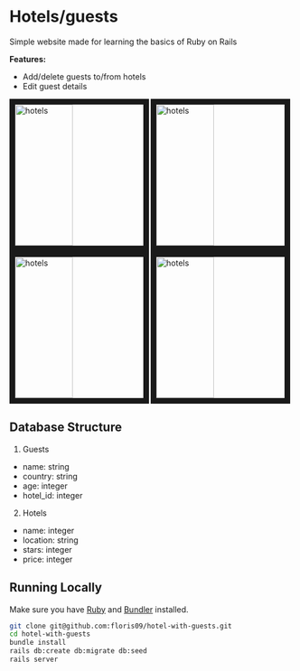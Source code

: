 # Hotels/guests

Simple website made for learning the basics of Ruby on Rails

**Features:**
  * Add/delete guests to/from hotels
  * Edit guest details  

<img src="https://github.com/floris09/hotel-with-guests/blob/master/app/assets/images/Screen%20Shot%202017-12-04%20at%2016.46.20.png" alt="hotels" width="45%" height="250px" align="left" border="10" />
<img src="https://github.com/floris09/hotel-with-guests/blob/master/app/assets/images/Screen%20Shot%202017-12-04%20at%2016.46.43.png" alt="hotels" width="45%" height="250px" align="left" border="10" />
<img src="https://github.com/floris09/hotel-with-guests/blob/master/app/assets/images/Screen%20Shot%202017-12-04%20at%2016.46.58.png" alt="hotels" width="45%" height="250px" align="left" border="10" />
<img src="https://github.com/floris09/hotel-with-guests/blob/master/app/assets/images/Screen%20Shot%202017-12-04%20at%2016.47.34.png" alt="hotels" width="45%" height="250px" align="left" border="10" />

<br clear="left" />


## Database Structure

1. Guests
  * name: string
  * country: string
  * age: integer
  * hotel_id: integer

2. Hotels
  * name: integer
  * location: string
  * stars: integer
  * price: integer

## Running Locally

Make sure you have [Ruby](https://www.ruby-lang.org/en/) and [Bundler](http://bundler.io/) installed.

```bash
git clone git@github.com:floris09/hotel-with-guests.git
cd hotel-with-guests
bundle install
rails db:create db:migrate db:seed
rails server
```

